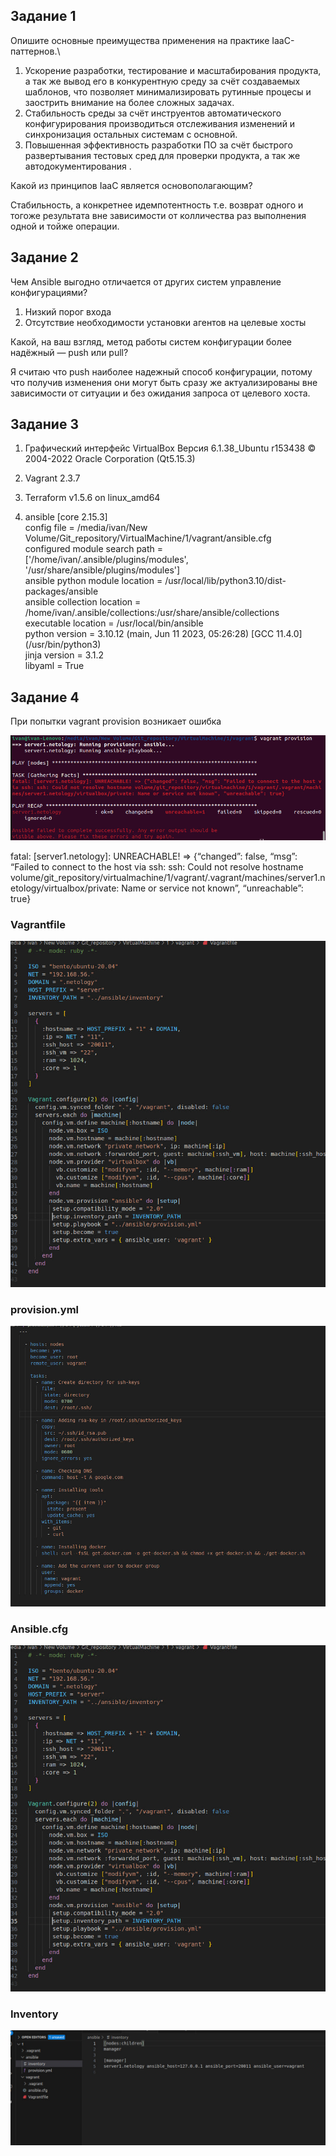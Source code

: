 ## Задание 1

Опишите основные преимущества применения на практике IaaC-паттернов.\

1. Ускорение разработки, тестирование и масштабирования продукта, а так же вывод его в конкурентную среду за счёт создаваемых шаблонов, что позволяет минимализировать рутинные процесы и заострить внимание на более сложных задачах.
2. Стабильность среды за счёт инструентов автоматического конфигурирования производиться отслеживания изменений и синхронизация остальных системам с основной.
3. Повышенная эффективность разработки ПО за счёт быстрого развертывания тестовых сред для проверки продукта, а так же автодокументирования .

Какой из принципов IaaC является основополагающим?

Стабильность, а конкретнее идемпотентность т.е. возврат одного и тогоже результата вне зависимости от колличества раз выполнения одной и тойже операции.


## Задание 2

Чем Ansible выгодно отличается от других систем управление конфигурациями?

1. Низкий порог входа
2. Отсутствие необходимости установки агентов на целевые хосты 


Какой, на ваш взгляд, метод работы систем конфигурации более надёжный — push или pull?

Я считаю что push наиболее надежный способ конфигурации, потому что получив изменения они могут быть сразу же актуализированы вне зависимости от ситуации и без ожидания запроса от целевого хоста.


## Задание 3

1. Графический интерфейс VirtualBox Версия 6.1.38_Ubuntu r153438
© 2004-2022 Oracle Corporation (Qt5.15.3)

2.  Vagrant 2.3.7

3. Terraform v1.5.6
on linux_amd64

4. ansible [core 2.15.3]  
  config file = /media/ivan/New Volume/Git_repository/VirtualMachine/1/vagrant/ansible.cfg  
  configured module search path = ['/home/ivan/.ansible/plugins/modules', '/usr/share/ansible/plugins/modules']  
  ansible python module location = /usr/local/lib/python3.10/dist-packages/ansible  
  ansible collection location = /home/ivan/.ansible/collections:/usr/share/ansible/collections  
  executable location = /usr/local/bin/ansible  
  python version = 3.10.12 (main, Jun 11 2023, 05:26:28) [GCC 11.4.0] (/usr/bin/python3)  
  jinja version = 3.1.2  
  libyaml = True  

## Задание 4
При попытки vagrant provision возникает ошибка

![Ошибка](image/photo_2023-08-29_08-48-25.jpg)


fatal: [server1.netology]: UNREACHABLE! => {“changed”: false, “msg”: “Failed to connect to the host via ssh: ssh: Could not resolve hostname volume/git_repository/virtualmachine/1/vagrant/.vagrant/machines/server1.netology/virtualbox/private: Name or service not known”, “unreachable”: true}


### Vagrantfile  
![Vagrantfile](image/photo_2023-08-29_10-28-06.jpg)
### provision.yml 
![provision](image/photo_2023-08-29_11-53-51.jpg)
### Ansible.cfg 
![Ansible](image/photo_2023-08-29_10-28-06.jpg)
### Inventory  
![Inventory](image/photo_2023-08-29_12-08-03.jpg)